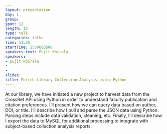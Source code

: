 ```yaml
---
layout: presentation
day: 1
group: 
spot: 12
length: 15
type: talk
categories: talks
time: 11:35
startTime: 1550680500
speakers-text: Pujit Koirala 
speakers:
- pujit-koirala
- 
- 
slides: 
title: Enrich Library Collection Analysis using Python
---
```

At our library, we have initiated a new project to harvest data from the CrossRef API using Python in order to understand faculty publication and citation preferences. I’ll present how we can query data based on author, DOI, or title. I’ll describe how I pull and parse the JSON data using Python. Parsing steps include data validation, cleaning, etc. Finally, I’ll describe how I export the data to MySQL for additional processing to integrate with subject-based collection analysis reports. 